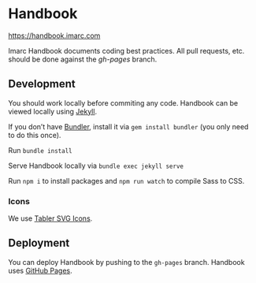# Handbook

https://handbook.imarc.com

Imarc Handbook documents coding best practices. All pull requests, etc. should be done against the *gh-pages* branch.

## Development

You should work locally before commiting any code. Handbook can be viewed locally using [Jekyll](https://jekyllrb.com).

If you don’t have [Bundler](https://rubygems.org/gems/bundler), install it via `gem install bundler` (you only need to do this once).

Run `bundle install`

Serve Handbook locally via `bundle exec jekyll serve`

Run `npm i` to install packages and `npm run watch` to compile Sass to CSS.

### Icons

We use [Tabler SVG Icons](https://tablericons.com/).

## Deployment

You can deploy Handbook by pushing to the `gh-pages` branch. Handbook uses [GitHub Pages](https://pages.github.com).
